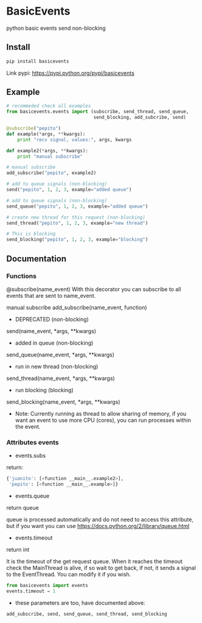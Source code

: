 # BasicEvents
python basic events send non-blocking

## Install

```bash
pip install basicevents
```

Link pypi: https://pypi.python.org/pypi/basicevents


## Example

```python
# recommeded check all examples
from basicevents.events import (subscribe, send_thread, send_queue,
                                send_blocking, add_subcribe, send)

@subscribe("pepito")
def example(*args, **kwargs):
    print "recv signal, values:", args, kwargs

def example2(*args, **kwargs):
    print "manual subscribe"

# manual subscribe
add_subscribe("pepito", example2)

# add to queue signals (non-blocking)
send("pepito", 1, 2, 3, example="added queue")

# add to queue signals (non-blocking)
send_queue("pepito", 1, 2, 3, example="added queue")

# create new thread for this request (non-blocking)
send_thread("pepito", 1, 2, 3, example="new thread")

# This is blocking
send_blocking("pepito", 1, 2, 3, example="blocking")
```

## Documentation
### Functions

@subscribe(name_event)
With this decorator you can subscribe to all events that are sent to name_event.

manual subscribe
add_subscribe(name_event, function)

- DEPRECATED (non-blocking)

send(name_event, *args, **kwargs)


- added in queue (non-blocking)

send_queue(name_event, *args, **kwargs)


- run in new thread (non-blocking)

send_thread(name_event, *args, **kwargs)


- run blocking (blocking)

send_blocking(name_event, *args, **kwargs)



* Note: Currently running as thread to allow sharing of memory, if you want an event to use more CPU (cores), you can run processes within the event.

### Attributes events

- events.subs

return:
```python
{'juanito': [<function __main__.example2>],
 'pepito': [<function __main__.example>]}
```

- events.queue

return queue

queue is processed automatically and do not need to access this attribute, but if you want you can use https://docs.python.org/2/library/queue.html

- events.timeout

return int

It is the timeout of the get request queue.
When it reaches the timeout check the MainThread is alive, if so wait to get back, if not, it sends a signal to the EventThread.
You can modify it if you wish.
```python
from basicevents import events
events.timeout = 1
```

- these parameters are too, have documented above:

```python
add_subscribe, send, send_queue, send_thread, send_blocking
```
